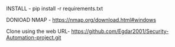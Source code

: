 INSTALL - pip install -r requirements.txt


DONlOAD NMAP - https://nmap.org/download.html#windows

Clone using the web URL- https://github.com/Egdar2001/Security-Automation-project.git
